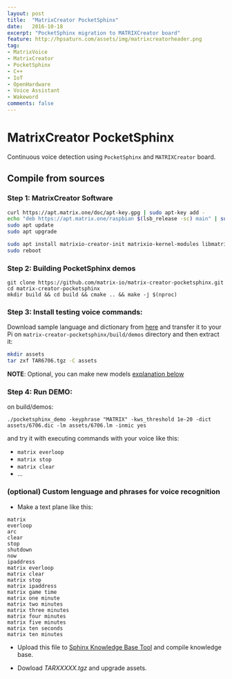 ```yaml
---
layout: post
title:  "MatrixCreator PocketSphinx"
date:   2016-10-18
excerpt: "PocketSphinx migration to MATRIXCreator board"
feature: http://hpsaturn.com/assets/img/matrixcreatorheader.png
tag:
- MatrixVoice
- MatrixCreator
- PocketSphinx
- C++
- IoT
- OpenHardware
- Voice Assistant
- Wakeword
comments: false
---
```


# MatrixCreator PocketSphinx

Continuous voice detection using `PocketSphinx` and `MATRIXCreator` board.

## Compile from sources

### Step 1: MatrixCreator Software

``` bash 
curl https://apt.matrix.one/doc/apt-key.gpg | sudo apt-key add -
echo "deb https://apt.matrix.one/raspbian $(lsb_release -sc) main" | sudo tee /etc/apt/sources.list.d/matrixlabs.list
sudo apt update
sudo apt upgrade

sudo apt install matrixio-creator-init matrixio-kernel-modules libmatrixio-creator-hal-dev matrixio-pocketsphinx
sudo reboot
```

### Step 2: Building PocketSphinx demos
``` 
git clone https://github.com/matrix-io/matrix-creator-pocketsphinx.git
cd matrix-creator-pocketsphinx
mkdir build && cd build && cmake .. && make -j $(nproc)
```

### Step 3: Install testing voice commands:
Download sample language and dictionary from [here](https://drive.google.com/file/d/0B3lA7p7SjZu-YUJxYmIwcnh4Qlk/view?usp=sharing) and transfer it to your Pi on `matrix-creator-pocketsphinx/build/demos` directory and then extract it:

``` bash
mkdir assets
tar zxf TAR6706.tgz -C assets
```

**NOTE**: Optional, you can make new models [explanation below](https://github.com/matrix-io/matrix-creator-pocketsphinx#optional-custom-lenguage-and-phrases-for-recognition)

### Step 4: Run DEMO:
on build/demos:
```
./pocketsphinx_demo -keyphrase "MATRIX" -kws_threshold 1e-20 -dict assets/6706.dic -lm assets/6706.lm -inmic yes
``` 
and try it with executing commands with your voice like this: 

- `matrix everloop`
- `matrix stop`
- `matrix clear`
- ...

### (optional) Custom lenguage and phrases for voice recognition 

+ Make a text plane like this: 
``` 
matrix
everloop
arc 
clear
stop
shutdown
now
ipaddress
matrix everloop
matrix clear
matrix stop
matrix ipaddress
matrix game time
matrix one minute
matrix two minutes
matrix three minutes
matrix four minutes
matrix five minutes
matrix ten seconds
matrix ten minutes
```

+ Upload this file to [Sphinx Knowledge Base Tool](http://www.speech.cs.cmu.edu/tools/lmtool-new.html) and compile knowledge base.

+ Dowload *TARXXXXX.tgz* and upgrade assets. 

